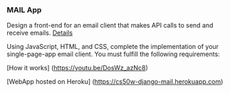 ### MAIL App

Design a front-end for an email client that makes API calls to send and receive emails.
[Details](https://cs50.harvard.edu/web/2020/projects/3/mail/)

Using JavaScript, HTML, and CSS, complete the implementation of your single-page-app email client. You must fulfill the following requirements:

[How it works] (https://youtu.be/DosWz_azNc8)

[WebApp hosted on Heroku] (https://cs50w-django-mail.herokuapp.com)
